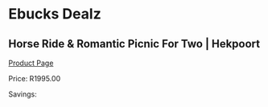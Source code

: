 
# Ebucks Dealz
## Horse Ride & Romantic Picnic For Two | Hekpoort
[Product Page](https://www.ebucks.com/web/shop/productSelected.do?prodId=867920989&catId=831176819)

Price: R1995.00

Savings: 


	
